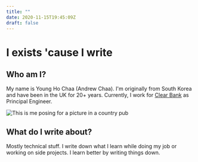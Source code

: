 ```yaml
---
title: ""
date: 2020-11-15T19:45:09Z
draft: false
---
```

# I exists 'cause I write

## Who am I?

My name is Young Ho Chaa \(Andrew Chaa\). I'm originally from South Korea and have been in the UK for 20+ years. Currently, I work for [Clear Bank](https://www.clear.bank/) as Principal Engineer.

![This is me posing for a picture in a country pub](.gitbook/assets/image%20%289%29.png)

## What do I write about?

Mostly technical stuff. I write down what I learn while doing my job or working on side projects. I learn better by writing things down.



